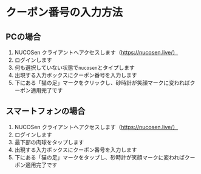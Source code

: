 # クーポン番号の入力方法
## PCの場合

1. NUCOSen クライアントへアクセスします（https://nucosen.live/）
2. ログインします
3. 何も選択していない状態で`nucosen`とタイプします
4. 出現する入力ボックスにクーポン番号を入力します
5. 下にある「猫の足」マークをクリックし、砂時計が笑顔マークに変わればクーポン適用完了です

## スマートフォンの場合

1. NUCOSen クライアントへアクセスします（https://nucosen.live/）
2. ログインします
3. 最下部の肉球をタップします
4. 出現する入力ボックスにクーポン番号を入力します
5. 下にある「猫の足」マークをタップし、砂時計が笑顔マークに変わればクーポン適用完了です
